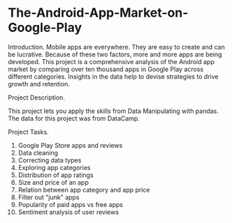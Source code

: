 # The-Android-App-Market-on-Google-Play
Introduction.
Mobile apps are everywhere. They are easy to create and can be lucrative. Because of these two factors, more and more apps are being developed. This project is a comprehensive analysis of the Android app market by comparing over ten thousand apps in Google Play across different categories. Insights in the data help to devise strategies to drive growth and retention.

Project Description. 

This project lets you apply the skills from Data Manipulating with pandas. 
The data for this project was from DataCamp.

Project Tasks. 
1. Google Play Store apps and reviews 
2. Data cleaning 
3. Correcting data types 
4. Exploring app categories 
5. Distribution of app ratings 
6. Size and price of an app
7. Relation between app category and app price 
8. Filter out "junk" apps 
9. Popularity of paid apps vs free apps 
10. Sentiment analysis of user reviews
